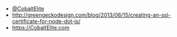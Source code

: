 * [@CobaltElite](https://twitter.com/CobaltElite)
* http://greengeckodesign.com/blog/2013/06/15/creating-an-ssl-certificate-for-node-dot-js/
* https://CobaltElite.com
